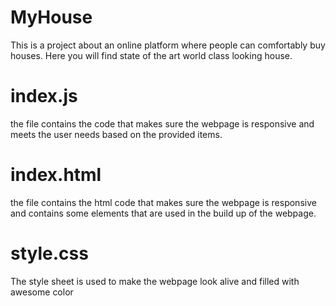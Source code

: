 # MyHouse
This is a project about an online platform where people can comfortably buy houses.
Here you will find state of the art world class looking house.
# index.js
the file contains the code that makes sure the webpage is responsive and meets the user needs based on the provided items.
# index.html
the file contains the html code that makes sure the webpage is responsive and contains some elements that are used in the build up of the webpage.
# style.css
The style sheet is used to make the webpage look alive and filled with awesome color
